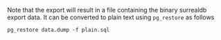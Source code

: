 Note that the export will result in a file containing the binary surrealdb export data. It can be converted to plain text using `pg_restore` as follows

```shell
pg_restore data.dump -f plain.sql
```
